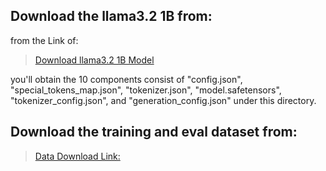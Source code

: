 ## Download the llama3.2 1B from:
from the Link of: 
> [Download llama3.2 1B Model](https://huggingface.co/meta-llama/Llama-3.2-1B/tree/main)

you'll obtain the 10 components consist of "config.json", "special_tokens_map.json", "tokenizer.json", "model.safetensors", "tokenizer_config.json", and "generation_config.json" under this directory.


## Download the training and eval dataset from:
> [Data Download Link: ](https://drive.google.com/file/d/1aTqtkfUkVbtDxHKQsc2b2MdoQ1CLLt85/view?usp=sharing)

